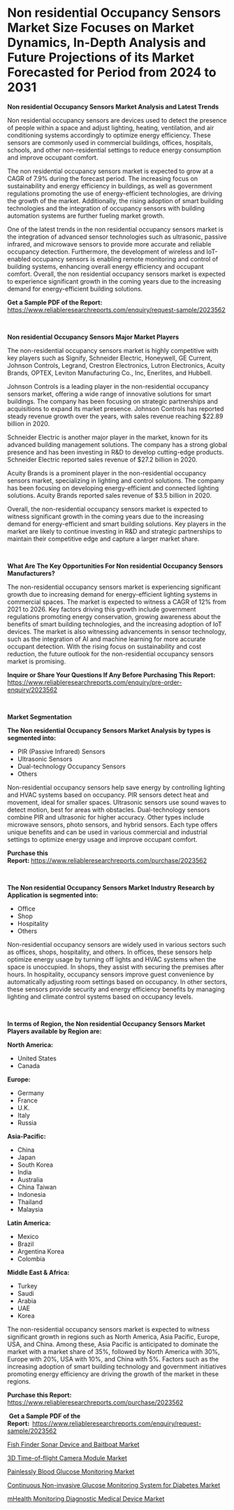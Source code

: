<p><h1>Non residential Occupancy Sensors Market Size Focuses on Market Dynamics, In-Depth Analysis and Future Projections of its Market Forecasted for Period from 2024 to 2031</h1></p><p><strong>Non residential Occupancy Sensors Market Analysis and Latest Trends</strong></p>
<p><p>Non residential occupancy sensors are devices used to detect the presence of people within a space and adjust lighting, heating, ventilation, and air conditioning systems accordingly to optimize energy efficiency. These sensors are commonly used in commercial buildings, offices, hospitals, schools, and other non-residential settings to reduce energy consumption and improve occupant comfort.</p><p>The non residential occupancy sensors market is expected to grow at a CAGR of 7.9% during the forecast period. The increasing focus on sustainability and energy efficiency in buildings, as well as government regulations promoting the use of energy-efficient technologies, are driving the growth of the market. Additionally, the rising adoption of smart building technologies and the integration of occupancy sensors with building automation systems are further fueling market growth.</p><p>One of the latest trends in the non residential occupancy sensors market is the integration of advanced sensor technologies such as ultrasonic, passive infrared, and microwave sensors to provide more accurate and reliable occupancy detection. Furthermore, the development of wireless and IoT-enabled occupancy sensors is enabling remote monitoring and control of building systems, enhancing overall energy efficiency and occupant comfort. Overall, the non residential occupancy sensors market is expected to experience significant growth in the coming years due to the increasing demand for energy-efficient building solutions.</p></p>
<p><strong>Get a Sample PDF of the Report:&nbsp;</strong> <a href="https://www.reliableresearchreports.com/enquiry/request-sample/2023562">https://www.reliableresearchreports.com/enquiry/request-sample/2023562</a></p>
<p>&nbsp;</p>
<p><strong>Non residential Occupancy Sensors Major Market Players</strong></p>
<p><p>The non-residential occupancy sensors market is highly competitive with key players such as Signify, Schneider Electric, Honeywell, GE Current, Johnson Controls, Legrand, Crestron Electronics, Lutron Electronics, Acuity Brands, OPTEX, Leviton Manufacturing Co., Inc, Enerlites, and Hubbell.</p><p>Johnson Controls is a leading player in the non-residential occupancy sensors market, offering a wide range of innovative solutions for smart buildings. The company has been focusing on strategic partnerships and acquisitions to expand its market presence. Johnson Controls has reported steady revenue growth over the years, with sales revenue reaching $22.89 billion in 2020.</p><p>Schneider Electric is another major player in the market, known for its advanced building management solutions. The company has a strong global presence and has been investing in R&D to develop cutting-edge products. Schneider Electric reported sales revenue of $27.2 billion in 2020.</p><p>Acuity Brands is a prominent player in the non-residential occupancy sensors market, specializing in lighting and control solutions. The company has been focusing on developing energy-efficient and connected lighting solutions. Acuity Brands reported sales revenue of $3.5 billion in 2020.</p><p>Overall, the non-residential occupancy sensors market is expected to witness significant growth in the coming years due to the increasing demand for energy-efficient and smart building solutions. Key players in the market are likely to continue investing in R&D and strategic partnerships to maintain their competitive edge and capture a larger market share.</p></p>
<p>&nbsp;</p>
<p><strong>What Are The Key Opportunities For Non residential Occupancy Sensors Manufacturers?</strong></p>
<p><p>The non-residential occupancy sensors market is experiencing significant growth due to increasing demand for energy-efficient lighting systems in commercial spaces. The market is expected to witness a CAGR of 12% from 2021 to 2026. Key factors driving this growth include government regulations promoting energy conservation, growing awareness about the benefits of smart building technologies, and the increasing adoption of IoT devices. The market is also witnessing advancements in sensor technology, such as the integration of AI and machine learning for more accurate occupant detection. With the rising focus on sustainability and cost reduction, the future outlook for the non-residential occupancy sensors market is promising.</p></p>
<p><strong>Inquire or Share Your Questions If Any Before Purchasing This Report:</strong> <a href="https://www.reliableresearchreports.com/enquiry/pre-order-enquiry/2023562">https://www.reliableresearchreports.com/enquiry/pre-order-enquiry/2023562</a></p>
<p>&nbsp;</p>
<p><strong>Market Segmentation</strong></p>
<p><strong>The Non residential Occupancy Sensors Market Analysis by types is segmented into:</strong></p>
<p><ul><li>PIR (Passive Infrared) Sensors</li><li>Ultrasonic Sensors</li><li>Dual-technology Occupancy Sensors</li><li>Others</li></ul></p>
<p><p>Non-residential occupancy sensors help save energy by controlling lighting and HVAC systems based on occupancy. PIR sensors detect heat and movement, ideal for smaller spaces. Ultrasonic sensors use sound waves to detect motion, best for areas with obstacles. Dual-technology sensors combine PIR and ultrasonic for higher accuracy. Other types include microwave sensors, photo sensors, and hybrid sensors. Each type offers unique benefits and can be used in various commercial and industrial settings to optimize energy usage and improve occupant comfort.</p></p>
<p><strong>Purchase this Report:&nbsp;</strong><a href="https://www.reliableresearchreports.com/purchase/2023562">https://www.reliableresearchreports.com/purchase/2023562</a></p>
<p>&nbsp;</p>
<p><strong>The Non residential Occupancy Sensors Market Industry Research by Application is segmented into:</strong></p>
<p><ul><li>Office</li><li>Shop</li><li>Hospitality</li><li>Others</li></ul></p>
<p><p>Non-residential occupancy sensors are widely used in various sectors such as offices, shops, hospitality, and others. In offices, these sensors help optimize energy usage by turning off lights and HVAC systems when the space is unoccupied. In shops, they assist with securing the premises after hours. In hospitality, occupancy sensors improve guest convenience by automatically adjusting room settings based on occupancy. In other sectors, these sensors provide security and energy efficiency benefits by managing lighting and climate control systems based on occupancy levels.</p></p>
<p>&nbsp;</p>
<p><strong>In terms of Region, the Non residential Occupancy Sensors Market Players available by Region are:</strong></p>
<p>
    <p> <strong> North America: </strong>
        <ul>
            <li>United States</li>
            <li>Canada</li>
        </ul>
        </p> 
    <p> <strong> Europe: </strong>
        <ul>
            <li>Germany</li>
            <li>France</li>
            <li>U.K.</li>
            <li>Italy</li>
            <li>Russia</li>
        </ul>
        </p> 
    <p> <strong> Asia-Pacific: </strong>
        <ul>
            <li>China</li>
            <li>Japan</li>
            <li>South Korea</li>
            <li>India</li>
            <li>Australia</li>
            <li>China Taiwan</li>
            <li>Indonesia</li>
            <li>Thailand</li>
            <li>Malaysia</li>
        </ul>
        </p> 
    <p> <strong> Latin America: </strong>
        <ul>
            <li>Mexico</li>
            <li>Brazil</li>
            <li>Argentina Korea</li>
            <li>Colombia</li>
        </ul>
        </p> 
    <p> <strong> Middle East & Africa: </strong>
        <ul>
            <li>Turkey</li>
            <li>Saudi</li>
            <li>Arabia</li>
            <li>UAE</li>
            <li>Korea</li>
        </ul>
    </p>
    </p>
<p><p>The non-residential occupancy sensors market is expected to witness significant growth in regions such as North America, Asia Pacific, Europe, USA, and China. Among these, Asia Pacific is anticipated to dominate the market with a market share of 35%, followed by North America with 30%, Europe with 20%, USA with 10%, and China with 5%. Factors such as the increasing adoption of smart building technology and government initiatives promoting energy efficiency are driving the growth of the market in these regions.</p></p>
<p><strong>Purchase this Report: </strong><a href="https://www.reliableresearchreports.com/purchase/2023562">https://www.reliableresearchreports.com/purchase/2023562</a></p>
<p>&nbsp;<strong>Get a Sample PDF of the Report:&nbsp;&nbsp;</strong><a href="https://www.reliableresearchreports.com/enquiry/request-sample/2023562">https://www.reliableresearchreports.com/enquiry/request-sample/2023562</a></p>
<p><strong></strong></p>
<p><p><a href="https://view.publitas.com/reportprime-1/fish-finder-sonar-device-and-baitboat-market-size-and-examines-its-market-scope-with-a-primary-focus-on-growth-opportunities-and-forecasted-trends-spanning-from-2024-to-2031/">Fish Finder Sonar Device and Baitboat Market</a></p><p><a href="https://view.publitas.com/reportprime-1/global-3d-time-of-flight-camera-module-market-by-types-applications-and-major-players-with-regional-growth-rate-analysis-and-development-situation-from-2024-to-2031/">3D Time-of-flight Camera Module Market</a></p><p><a href="https://three-jumbo-f6d.notion.site/Painlessly-Blood-Glucose-Monitoring-Market-Challenges-Opportunities-and-Growth-Drivers-and-Major--a616901a23774de89b38a6baab250287">Painlessly Blood Glucose Monitoring Market</a></p><p><a href="https://noble-drawer-34c.notion.site/Continuous-Non-invasive-Glucose-Monitoring-System-for-Diabetes-Market-Offers-Provide-Insightful-Data-02baaec1a36340e98ef5827d83fc32ca">Continuous Non-invasive Glucose Monitoring System for Diabetes Market</a></p><p><a href="https://iodized-pantydraco-05c.notion.site/mHealth-Monitoring-Diagnostic-Medical-Device-Market-Analysis-Examines-its-Scope-on-Growth-Opportunit-cc6491db10d2470a8ac7373931be4882">mHealth Monitoring Diagnostic Medical Device Market</a></p></p>